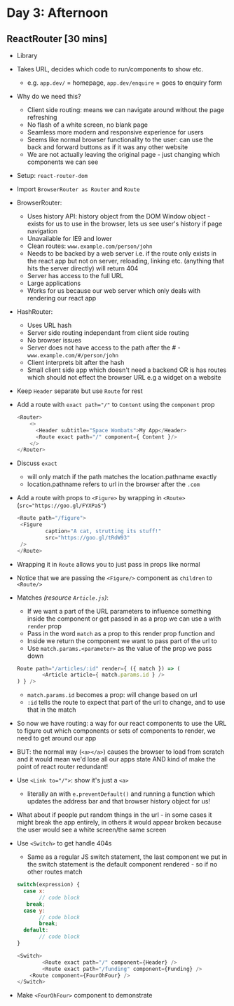 # Day 3: Afternoon

## ReactRouter [30 mins]

- Library
- Takes URL, decides which code to run/components to show etc.
	- e.g. `app.dev/` = homepage, `app.dev/enquire` = goes to enquiry form
- Why do we need this?
	- Client side routing: means we can navigate around without the page refreshing
	- No flash of a white screen, no blank page
	- Seamless more modern and responsive experience for users 
	- Seems like normal browser functionality to the user: can use the back and forward buttons as if it was any other website
    - We are not actually leaving the original page - just changing which components we can see
- Setup: `react-router-dom`
- Import `BrowserRouter as Router` and `Route`
- BrowserRouter:
	- Uses history API: history object from the DOM Window object - exists for us to use in the browser, lets us see user's history if page navigation
	- Unavailable for IE9 and lower
	- Clean routes: `www.example.com/person/john`
	- Needs to be backed by a web server i.e. if the route only exists in the react app but not on server, reloading, linking etc. (anything that hits the server directly) will return 404
	- Server has access to the full URL
	- Large applications
    - Works for us because our web server which only deals with rendering our react app
- HashRouter:
	- Uses URL hash
	- Server side routing independant from client side routing
	- No browser issues
	- Server does not have access to the path after the #
	-`www.example.com/#/person/john`
	- Client interprets bit after the hash
	- Small client side app which doesn't need a backend OR is has routes which should not effect the browser URL e.g a widget on a website
    
- Keep `Header` separate but use `Route` for rest
- Add a route with `exact path="/"` to `Content` using the `component` prop
	```js
	<Router>
    	<>
      	  <Header subtitle="Space Wombats">My App</Header>
     	  <Route exact path="/" component={ Content }/>
    	</>
  	</Router>
	```

- Discuss `exact`
	- will only match if the path matches the location.pathname exactly
	- location.pathname refers to url in the browser after the `.com`
- Add a route with props to `<Figure>` by wrapping in `<Route>` (`src="https://goo.gl/FYXPaS"`)
	```js
	<Route path="/figure">
   	 <Figure
       		 caption="A cat, strutting its stuff!"
        	 src="https://goo.gl/tRdW93"
   	 />
	</Route>
	```
- Wrapping it in `Route` allows you to just pass in props like normal
- Notice that we are passing the `<Figure/>` component as `children` to `<Route/>`
- Matches *(resource `Article.js`)*:
	- If we want a part of the URL parameters to influence something inside the component or get passed in as a prop we can use a with `render` prop 
    - Pass in the word `match` as a prop to this render prop function and 
    - Inside we return the component we want to pass part of the url to
    - Use `match.params.<parameter>` as the value of the prop we pass down
	```js
	Route path="/articles/:id" render={ ({ match }) => (
    		<Article article={ match.params.id } />
	) } />
	```
	- `match.params.id` becomes a prop: will change based on url
	- `:id` tells the route to expect that part of the url to change, and to use that in the match 
- So now we have routing: a way for our react components to use the URL to figure out which components or sets of components to render, we need to get around our app
- BUT: the normal way (`<a></a>`) causes the browser to load from scratch and it would mean we'd lose all our apps state AND kind of make the point of react router redundant!
- Use `<Link to="/">`: show it's just a `<a>`
	- literally an <a> with `e.preventDefault()` and running a function which updates the address bar and that browser history object for us!
- What about if people put random things in the url - in some cases it might break the app entirely, in others it would appear broken because the user would see a white screen/the same screen
- Use `<Switch>` to get handle 404s
	- Same as a regular JS switch statement, the last component we put in the switch statement is the default component rendered - so if no other routes match
	```js
	switch(expression) {
	  case x:
    	   // code block
   	   break;
  	  case y:
    	   // code block
    	   break;
  	  default:
    	   // code block
	}

	<Switch>
        	<Route exact path="/" component={Header} />
        	<Route exact path="/funding" component={Funding} />
		<Route component={FourOhFour} />
	</Switch>
	```
- Make `<FourOhFour>` component to demonstrate 
